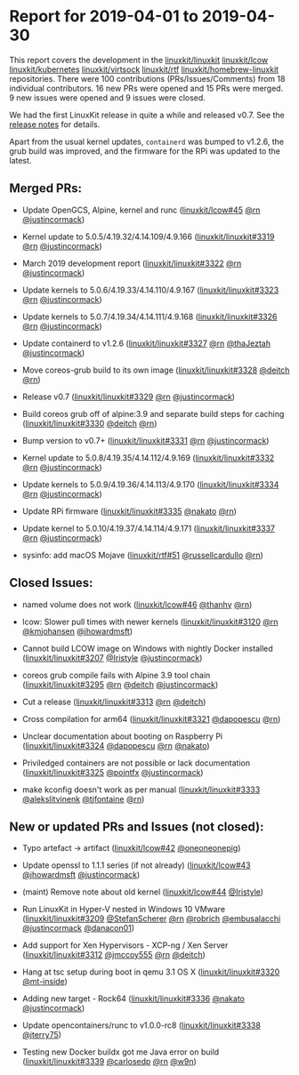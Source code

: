 # Report for 2019-04-01 to 2019-04-30

This report covers the development in the [linuxkit/linuxkit] [linuxkit/lcow] [linuxkit/kubernetes] [linuxkit/virtsock] [linuxkit/rtf] [linuxkit/homebrew-linuxkit] repositories. There were 100 contributions (PRs/Issues/Comments) from 18 individual contributors. 16 new PRs were opened and 15 PRs were merged. 9 new issues were opened and 9 issues were closed.

We had the first LinuxKit release in quite a while and released v0.7. See the [release notes](https://github.com/linuxkit/linuxkit/releases/tag/v0.7) for details.

Apart from the usual kernel updates, `containerd` was bumped to v1.2.6, the grub build was improved, and the firmware for the RPi was updated to the latest.

## Merged PRs:

- Update OpenGCS, Alpine, kernel and runc ([linuxkit/lcow#45] [@rn] [@justincormack])

- Kernel update to 5.0.5/4.19.32/4.14.109/4.9.166 ([linuxkit/linuxkit#3319] [@rn] [@justincormack])
- March 2019 development report ([linuxkit/linuxkit#3322] [@rn] [@justincormack])
- Update kernels to 5.0.6/4.19.33/4.14.110/4.9.167 ([linuxkit/linuxkit#3323] [@rn] [@justincormack])
- Update kernels to 5.0.7/4.19.34/4.14.111/4.9.168 ([linuxkit/linuxkit#3326] [@rn] [@justincormack])
- Update containerd to v1.2.6 ([linuxkit/linuxkit#3327] [@rn] [@thaJeztah] [@justincormack])
- Move coreos-grub build to its own image ([linuxkit/linuxkit#3328] [@deitch] [@rn])
- Release v0.7 ([linuxkit/linuxkit#3329] [@rn] [@justincormack])
- Build coreos grub off of alpine:3.9 and separate build steps for caching ([linuxkit/linuxkit#3330] [@deitch] [@rn])
- Bump version to v0.7+ ([linuxkit/linuxkit#3331] [@rn] [@justincormack])
- Kernel update to 5.0.8/4.19.35/4.14.112/4.9.169 ([linuxkit/linuxkit#3332] [@rn] [@justincormack])
- Update kernels to 5.0.9/4.19.36/4.14.113/4.9.170 ([linuxkit/linuxkit#3334] [@rn] [@justincormack])
- Update RPi firmware ([linuxkit/linuxkit#3335] [@nakato] [@rn])
- Update kernel to 5.0.10/4.19.37/4.14.114/4.9.171 ([linuxkit/linuxkit#3337] [@rn] [@justincormack])

- sysinfo: add macOS Mojave ([linuxkit/rtf#51] [@russellcardullo] [@rn])

## Closed Issues:

- named volume does not work ([linuxkit/lcow#46] [@thanhy] [@rn])

- lcow: Slower pull times with newer kernels ([linuxkit/linuxkit#3120] [@rn] [@kmjohansen] [@jhowardmsft])
- Cannot build LCOW image on Windows with nightly Docker installed ([linuxkit/linuxkit#3207] [@Iristyle] [@justincormack])
- coreos grub compile fails with Alpine 3.9 tool chain ([linuxkit/linuxkit#3295] [@rn] [@deitch] [@justincormack])
- Cut a release ([linuxkit/linuxkit#3313] [@rn] [@deitch])
- Cross compilation for arm64 ([linuxkit/linuxkit#3321] [@dapopescu] [@rn])
- Unclear documentation about booting on Raspberry Pi ([linuxkit/linuxkit#3324] [@dapopescu] [@rn] [@nakato])
- Priviledged containers are not possible or lack documentation ([linuxkit/linuxkit#3325] [@pojntfx] [@justincormack])
- make kconfig doesn't work as per manual ([linuxkit/linuxkit#3333] [@alekslitvinenk] [@tjfontaine] [@rn])

## New or updated PRs and Issues (not closed):

- Typo artefact -> artifact ([linuxkit/lcow#42] [@oneoneonepig])
- Update openssl to 1.1.1 series (if not already) ([linuxkit/lcow#43] [@jhowardmsft] [@justincormack])
- (maint) Remove note about old kernel ([linuxkit/lcow#44] [@Iristyle])

- Run LinuxKit in Hyper-V nested in Windows 10 VMware ([linuxkit/linuxkit#3209] [@StefanScherer] [@rn] [@robrich] [@embusalacchi] [@justincormack] [@danacon01])
- Add support for Xen Hypervisors - XCP-ng / Xen Server ([linuxkit/linuxkit#3312] [@jmccoy555] [@rn] [@deitch])
- Hang at tsc setup during boot in qemu 3.1 OS X ([linuxkit/linuxkit#3320] [@mt-inside])
- Adding new target - Rock64 ([linuxkit/linuxkit#3336] [@nakato] [@justincormack])
- Update opencontainers/runc to v1.0.0-rc8 ([linuxkit/linuxkit#3338] [@jterry75])
- Testing new Docker buildx got me Java error on build ([linuxkit/linuxkit#3339] [@carlosedp] [@rn] [@w9n])

[linuxkit/linuxkit]: https://github.com/linuxkit/linuxkit
[linuxkit/lcow]: https://github.com/linuxkit/lcow
[linuxkit/kubernetes]: https://github.com/linuxkit/kubernetes
[linuxkit/virtsock]: https://github.com/linuxkit/virtsock
[linuxkit/rtf]: https://github.com/linuxkit/rtf
[linuxkit/homebrew-linuxkit]: https://github.com/linuxkit/homebrew-linuxkit
[moby/tool]: https://github.com/moby/tool
[linuxkit/lcow#45]: https://github.com/linuxkit/lcow/pull/45
[linuxkit/linuxkit#3319]: https://github.com/linuxkit/linuxkit/pull/3319
[linuxkit/linuxkit#3322]: https://github.com/linuxkit/linuxkit/pull/3322
[linuxkit/linuxkit#3323]: https://github.com/linuxkit/linuxkit/pull/3323
[linuxkit/linuxkit#3326]: https://github.com/linuxkit/linuxkit/pull/3326
[linuxkit/linuxkit#3327]: https://github.com/linuxkit/linuxkit/pull/3327
[linuxkit/linuxkit#3328]: https://github.com/linuxkit/linuxkit/pull/3328
[linuxkit/linuxkit#3329]: https://github.com/linuxkit/linuxkit/pull/3329
[linuxkit/linuxkit#3330]: https://github.com/linuxkit/linuxkit/pull/3330
[linuxkit/linuxkit#3331]: https://github.com/linuxkit/linuxkit/pull/3331
[linuxkit/linuxkit#3332]: https://github.com/linuxkit/linuxkit/pull/3332
[linuxkit/linuxkit#3334]: https://github.com/linuxkit/linuxkit/pull/3334
[linuxkit/linuxkit#3335]: https://github.com/linuxkit/linuxkit/pull/3335
[linuxkit/linuxkit#3337]: https://github.com/linuxkit/linuxkit/pull/3337
[linuxkit/rtf#51]: https://github.com/linuxkit/rtf/pull/51
[linuxkit/lcow#46]: https://github.com/linuxkit/lcow/issues/46
[linuxkit/linuxkit#3120]: https://github.com/linuxkit/linuxkit/issues/3120
[linuxkit/linuxkit#3207]: https://github.com/linuxkit/linuxkit/issues/3207
[linuxkit/linuxkit#3295]: https://github.com/linuxkit/linuxkit/issues/3295
[linuxkit/linuxkit#3313]: https://github.com/linuxkit/linuxkit/issues/3313
[linuxkit/linuxkit#3321]: https://github.com/linuxkit/linuxkit/issues/3321
[linuxkit/linuxkit#3324]: https://github.com/linuxkit/linuxkit/issues/3324
[linuxkit/linuxkit#3325]: https://github.com/linuxkit/linuxkit/issues/3325
[linuxkit/linuxkit#3333]: https://github.com/linuxkit/linuxkit/issues/3333
[linuxkit/lcow#42]: https://github.com/linuxkit/lcow/pull/42
[linuxkit/lcow#43]: https://github.com/linuxkit/lcow/issues/43
[linuxkit/lcow#44]: https://github.com/linuxkit/lcow/pull/44
[linuxkit/linuxkit#3209]: https://github.com/linuxkit/linuxkit/issues/3209
[linuxkit/linuxkit#3312]: https://github.com/linuxkit/linuxkit/issues/3312
[linuxkit/linuxkit#3320]: https://github.com/linuxkit/linuxkit/issues/3320
[linuxkit/linuxkit#3336]: https://github.com/linuxkit/linuxkit/issues/3336
[linuxkit/linuxkit#3338]: https://github.com/linuxkit/linuxkit/pull/3338
[linuxkit/linuxkit#3339]: https://github.com/linuxkit/linuxkit/issues/3339
[@pojntfx]: https://github.com/pojntfx
[@deitch]: https://github.com/deitch
[@russellcardullo]: https://github.com/russellcardullo
[@gaahrdner]: https://github.com/gaahrdner
[@jmccoy555]: https://github.com/jmccoy555
[@StefanScherer]: https://github.com/StefanScherer
[@mt-inside]: https://github.com/mt-inside
[@HurricanKai]: https://github.com/HurricanKai
[@thaJeztah]: https://github.com/thaJeztah
[@Iristyle]: https://github.com/Iristyle
[@ijc]: https://github.com/ijc
[@yankcrime]: https://github.com/yankcrime
[@jhowardmsft]: https://github.com/jhowardmsft
[@justincormack]: https://github.com/justincormack
[@rn]: https://github.com/rn
[@kmjohansen]: https://github.com/kmjohansen
[@tjfontaine]: https://github.com/tjfontaine
[@dapopescu]: https://github.com/dapopescu
[@embusalacchi]: https://github.com/embusalacchi
[@danacon01]: https://github.com/danacon01
[@thanhy]: https://github.com/thanhy
[@oneoneonepig]: https://github.com/oneoneonepig
[@w9n]: https://github.com/w9n
[@alekslitvinenk]: https://github.com/alekslitvinenk
[@robrich]: https://github.com/robrich
[@nakato]: https://github.com/nakato
[@carlosedp]: https://github.com/carlosedp
[@jterry75]: https://github.com/jterry75
